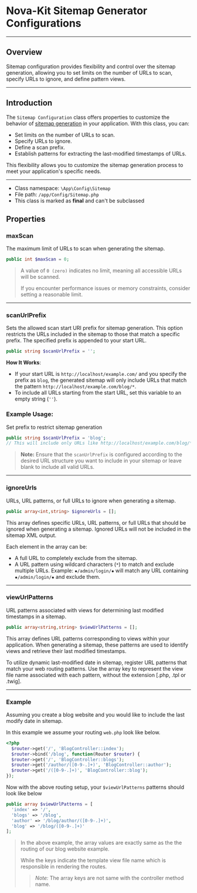 # Nova-Kit Sitemap Generator Configurations

***

## Overview

Sitemap configuration provides flexibility and control over the sitemap generation, allowing you to set limits on the number of URLs to scan, specify URLs to ignore, and define pattern views.

***

## Introduction

The `Sitemap Configuration` class offers properties to customize the behavior of [sitemap generation](/seo/sitemap.md) in your application. With this class, you can:

- Set limits on the number of URLs to scan.
- Specify URLs to ignore.
- Define a scan prefix.
- Establish patterns for extracting the last-modified timestamps of URLs.

This flexibility allows you to customize the sitemap generation process to meet your application's specific needs.

***

* Class namespace: `\App\Config\Sitemap`
* File path: `/app/Config/Sitemap.php`
* This class is marked as **final** and can't be subclassed

## Properties

### maxScan

The maximum limit of URLs to scan when generating the sitemap.

```php
public int $maxScan = 0;
```

> A value of `0 (zero)` indicates no limit, meaning all accessible URLs will be scanned.
>
> If you encounter performance issues or memory constraints, consider setting a reasonable limit.

***

### scanUrlPrefix

Sets the allowed scan start URI prefix for sitemap generation. This option restricts the URLs included in the sitemap to those that match a specific prefix. The specified prefix is appended to your start URL.

```php
public string $scanUrlPrefix = '';
```

**How It Works**: 

- If your start URL is `http://localhost/example.com/` and you specify the prefix as `blog`, the generated sitemap will only include URLs that match the pattern `http://localhost/example.com/blog/*`.
- To include all URLs starting from the start URL, set this variable to an empty string (`''`).

### Example Usage:
Set prefix to restrict sitemap generation

```php
public string $scanUrlPrefix = 'blog'; 
// This will include only URLs like http://localhost/example.com/blog/*
```

> **Note:** Ensure that the `scanUrlPrefix` is configured according to the desired URL structure you want to include in your sitemap or leave blank to include all valid URLs.

***

### ignoreUrls

URLs, URL patterns, or full URLs to ignore when generating a sitemap.

```php
public array<int,string> $ignoreUrls = [];
```

This array defines specific URLs, URL patterns, or full URLs that should be ignored
when generating a sitemap. Ignored URLs will not be included in the sitemap XML output.

Each element in the array can be:

- A full URL to completely exclude from the sitemap.
- A URL pattern using wildcard characters (`*`) to match and exclude multiple URLs.
  Example: `✸/admin/login/✸` will match any URL containing `✸/admin/login/✸` and exclude them.

***

### viewUrlPatterns

URL patterns associated with views for determining last modified timestamps in a sitemap.

```php
public array<string,string> $viewUrlPatterns = [];
```

This array defines URL patterns corresponding to views within your application. When generating
a sitemap, these patterns are used to identify views and retrieve their last modified timestamps.

To utilize dynamic last-modified date in sitemap, register URL patterns that match your web routing patterns. Use the array
key to represent the view file name associated with each pattern, without the extension [.php, .tpl or .twig].

***

### Example

Assuming you create a blog website and you would like to include the last modify date in sitemap. 

In this example we assume your routing `web.php` look like below.

```php
<?php
  $router->get('/', 'BlogController::index');
  $router->bind('/blog', function(Router $router) {
  $router->get('/', 'BlogController::blogs');
  $router->get('/author/([0-9-.]+)', 'BlogController::author');
  $router->get('/([0-9-.]+)', 'BlogController::blog');
});
```

Now with the above routing setup, your `$viewUrlPatterns` patterns should look like below

```php
public array $viewUrlPatterns = [
  'index' => '/',
  'blogs' => '/blog',
  'author' => '/blog/author/([0-9-.]+)',
  'blog' => '/blog/([0-9-.]+)'
];
```
> In the above example, the array values are exactly same as the the routing of our blog website example.
>
> While the keys indicate the template view file name which is responsible in rendering the routes.
>> *Note:* The array keys are not same with the controller method name.